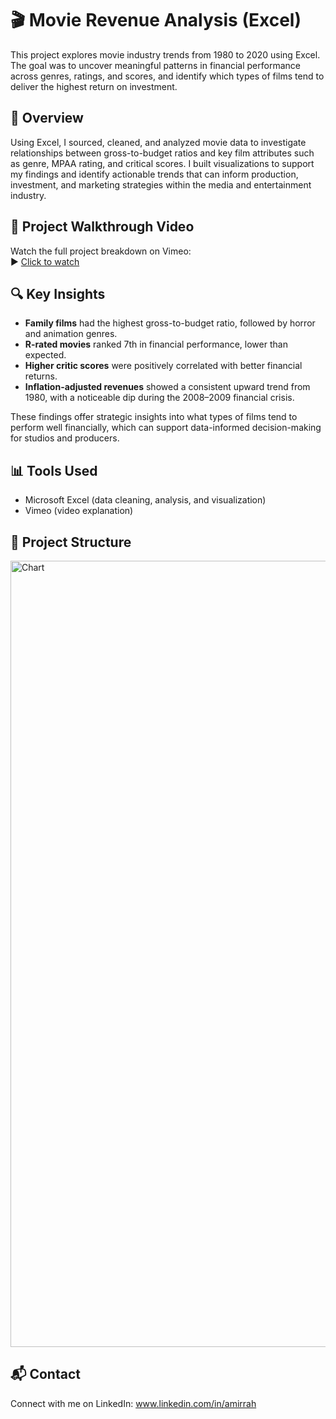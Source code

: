 # 🎬 Movie Revenue Analysis (Excel)

This project explores movie industry trends from 1980 to 2020 using Excel. The goal was to uncover meaningful patterns in financial performance across genres, ratings, and scores, and identify which types of films tend to deliver the highest return on investment.

## 📌 Overview
Using Excel, I sourced, cleaned, and analyzed movie data to investigate relationships between gross-to-budget ratios and key film attributes such as genre, MPAA rating, and critical scores. I built visualizations to support my findings and identify actionable trends that can inform production, investment, and marketing strategies within the media and entertainment industry.

## 🎥 Project Walkthrough Video
Watch the full project breakdown on Vimeo:  
▶️ [Click to watch](https://vimeo.com/1096380572)

## 🔍 Key Insights
- **Family films** had the highest gross-to-budget ratio, followed by horror and animation genres.
- **R-rated movies** ranked 7th in financial performance, lower than expected.
- **Higher critic scores** were positively correlated with better financial returns.
- **Inflation-adjusted revenues** showed a consistent upward trend from 1980, with a noticeable dip during the 2008–2009 financial crisis.

These findings offer strategic insights into what types of films tend to perform well financially, which can support data-informed decision-making for studios and producers.

## 📊 Tools Used
- Microsoft Excel (data cleaning, analysis, and visualization)
- Vimeo (video explanation)

## 📂 Project Structure
<img width="1258" alt="Chart" src="https://github.com/user-attachments/assets/8538b72e-59bb-45e4-8850-c4b6fa0ac6bb" />

## 📬 Contact
Connect with me on LinkedIn: www.linkedin.com/in/amirrah 


